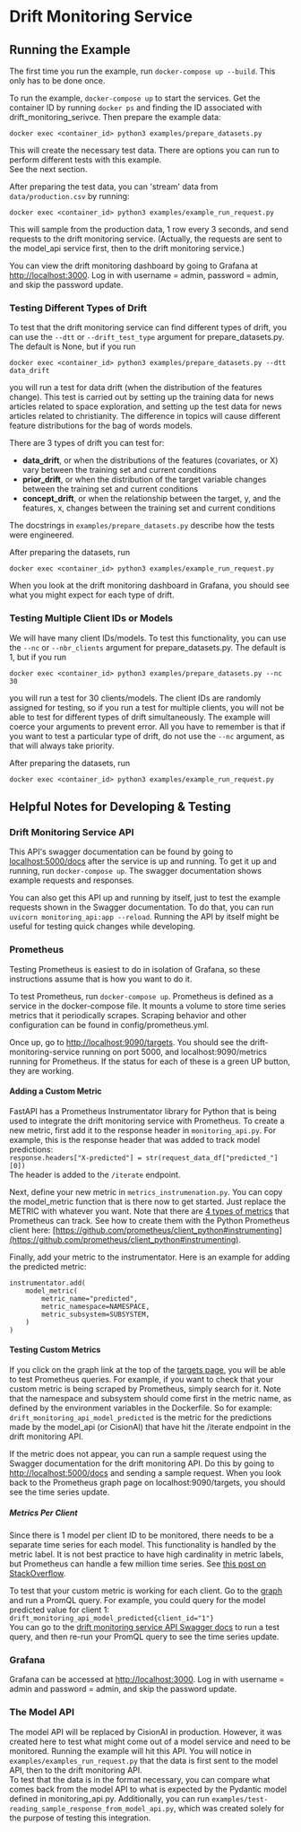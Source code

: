 # Drift Monitoring Service

## Running the Example

The first time you run the example, run `docker-compose up --build`.  This only has to be done once. 

To run the example, `docker-compose up` to start the services.  Get the container ID by running `docker ps` and finding 
the ID associated with drift_monitoring_serivce.  Then prepare the example data:
```
docker exec <container_id> python3 examples/prepare_datasets.py
```
This will create the necessary test data.  There are options you can run to perform different tests with this example.  
See the next section.

After preparing the test data, you can 'stream' data from `data/production.csv` by running:
```
docker exec <container_id> python3 examples/example_run_request.py
```
This will sample from the production data, 1 row every 3 seconds, and send requests to the drift monitoring 
service.  (Actually, the requests are sent to the model_api service first, then to the drift monitoring service.)

You can view the drift monitoring dashboard by going to Grafana at [http://localhost:3000](http://localhost:3000).  Log 
in with username = admin, password = admin, and skip the password update.

### Testing Different Types of Drift

To test that the drift monitoring service can find different types of drift, you can use the `--dtt` or 
`--drift_test_type` argument for prepare_datasets.py.  The default is None, but if you run
```
docker exec <container_id> python3 examples/prepare_datasets.py --dtt data_drift
```
you will run a test for data drift (when the distribution of the features change).  This test is carried out by 
setting up the training data for news articles related to space exploration, and setting up the test data for news 
articles related to christianity.  The difference in topics will cause different feature distributions for the bag of 
words models.  

There are 3 types of drift you can test for:
* **data_drift**, or when the distributions of the features (covariates, or X) vary between the training set and 
current conditions
* **prior_drift**, or when the distribution of the target variable changes between the training set and current conditions
* **concept_drift**, or when the relationship between the target, y, and the features, x, changes between the training 
set and current conditions

The docstrings in `examples/prepare_datasets.py` describe how the tests were engineered.  

After preparing the datasets, run 
```
docker exec <container_id> python3 examples/example_run_request.py 
```

When you look at the drift monitoring dashboard in Grafana, you should see what you might expect for each type of drift.

### Testing Multiple Client IDs or Models

We will have many client IDs/models.  To test this functionality, you can use the `--nc` or `--nbr_clients` argument 
for prepare_datasets.py.  The default is 1, but if you run
```
docker exec <container_id> python3 examples/prepare_datasets.py --nc 30
```
you will run a test for 30 clients/models.  The client IDs are randomly assigned for testing, so if you run a test for 
multiple clients, you will not be able to test for different types of drift simultaneously.  The example will coerce 
your arguments to prevent error.  All you have to remember is that if you want to test a particular type of drift, do 
not use the `--nc` argument, as that will always take priority.

After preparing the datasets, run 
```
docker exec <container_id> python3 examples/example_run_request.py 
```

## Helpful Notes for Developing & Testing

### Drift Monitoring Service API

This API's swagger documentation can be found by going to [localhost:5000/docs](localhost:8000/docs) after the service 
is up and running.  To get it up and running, run `docker-compose up`.  The swagger documentation shows example 
requests and responses.

You can also get this API up and running by itself, just to test the example requests shown in the Swagger 
documentation.  To do that, you can run `uvicorn monitoring_api:app --reload`.  Running the API by itself might be 
useful for testing quick changes while developing.

### Prometheus

Testing Prometheus is easiest to do in isolation of Grafana, so these instructions assume that is how you want to do it.

To test Prometheus, run `docker-compose up`.  Prometheus is defined as a service in the docker-compose file.  It mounts 
a volume to store time series metrics that it periodically scrapes.  Scraping behavior and other configuration can be 
found in config/prometheus.yml.  

Once up, go to [http://localhost:9090/targets](http://localhost:9090/targets).  You should see the 
drift-monitoring-service running on port 5000, and localhost:9090/metrics running for Prometheus.  If the status for 
each of these is a green UP button, they are working.  

#### Adding a Custom Metric

FastAPI has a Prometheus Instrumentator library for Python that is being used to integrate the drift monitoring service 
with Prometheus.  To create a new metric, first add it to the response header in `monitoring_api.py`.  For example, this 
is the response header that was added to track model predictions:
<br/>
`response.headers["X-predicted"] = str(request_data_df["predicted_"][0])`
<br/>
The header is added to the `/iterate` endpoint.  

Next, define your new metric in `metrics_instrumenation.py`.  You can copy the model_metric function that is there now 
to get started.  Just replace the METRIC with whatever you want.  Note that there are 
[4 types of metrics](https://prometheus.io/docs/concepts/metric_types/) that Prometheus can track.  See how to create 
them with the Python Prometheus client here: 
[https://github.com/prometheus/client_python#instrumenting](https://github.com/prometheus/client_python#instrumenting).

Finally, add your metric to the instrumentator.  Here is an example for adding the predicted metric:
<br/>
```
instrumentator.add(
    model_metric(
        metric_name="predicted",
        metric_namespace=NAMESPACE,
        metric_subsystem=SUBSYSTEM,
    )
)
```

#### Testing Custom Metrics

If you click on the graph link at the top of the [targets page](http://localhost:9090/targets), you will be able to 
test Prometheus queries.  For example, if you want to check that your custom metric is being scraped by Prometheus, 
simply search for it.  Note that the namespace and subsystem should come first in the metric name, as defined by the 
environment variables in the Dockerfile.  So for example: `drift_monitoring_api_model_predicted` is the metric for 
the predictions made by the model_api (or CisionAI) that have hit the /iterate endpoint in the drift monitoring API.  

If the metric does not appear, you can run a sample request using the Swagger documentation for the drift monitoring 
API.  Do this by going to [http://localhost:5000/docs](http://localhost:5000/docs) and sending a sample request.  When 
you look back to the Prometheus graph page on localhost:9090/targets, you should see the time series update.  

##### Metrics Per Client

Since there is 1 model per client ID to be monitored, there needs to be a separate time series for each model.  This 
functionality is handled by the metric label.  It is not best practice to have high cardinality in metric labels, but 
Prometheus can handle a few million time series.  See [this post on StackOverflow](https://stackoverflow.com/questions/46373442/how-dangerous-are-high-cardinality-labels-in-prometheus?rq=1).

To test that your custom metric is working for each client.  Go to the [graph](http://localhost:9090/graph) and run a 
PromQL query.  For example, you could query for the model predicted value for client 1:
<br/>
`drift_monitoring_api_model_predicted{client_id="1"}`
<br/>
You can go to the [drift monitoring service API Swagger docs](http://localhost:5000/docs) to run a test query, and then 
re-run your PromQL query to see the time series update.  

### Grafana

Grafana can be accessed at [http://localhost:3000](http://localhost:3000).  Log in with username = admin and password = 
admin, and skip the password update.  

### The Model API

The model API will be replaced by CisionAI in production.  However, it was created here to test what might come out of 
a model service and need to be monitored.  Running the example will hit this API.  You will notice in 
`examples/examples_run_request.py` that the data is first sent to the model API, then to the drift monitoring API.  
To test that the data is in the format necessary, you can compare what comes back from the model API to what is expected 
by the Pydantic model defined in monitoring_api.py.  Additionally, you can run 
`examples/test-reading_sample_response_from_model_api.py`, which was created solely for the purpose of testing this 
integration.  

